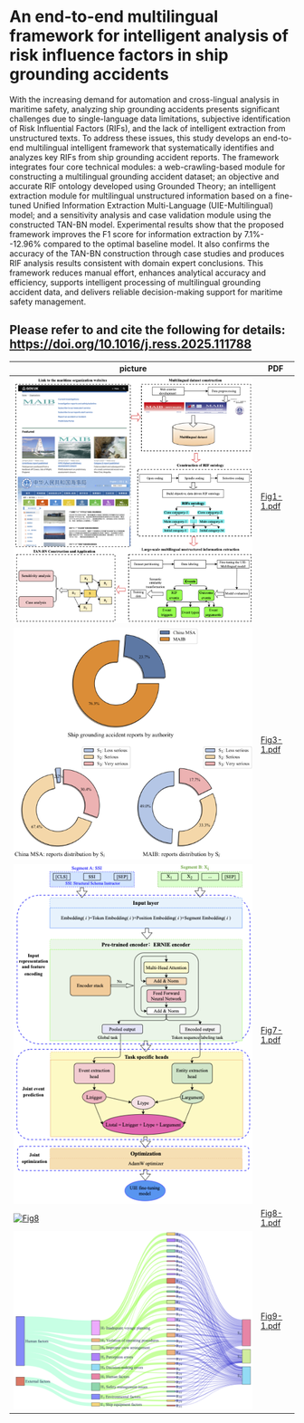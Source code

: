 # An end-to-end multilingual framework for intelligent analysis of risk influence factors in ship grounding accidents
With the increasing demand for automation and cross-lingual analysis in maritime safety, analyzing ship grounding accidents presents significant challenges due to single-language data limitations, subjective identification of Risk Influential Factors (RIFs), and the lack of intelligent extraction from unstructured texts. To address these issues, this study develops an end-to-end multilingual intelligent framework that systematically identifies and analyzes key RIFs from ship grounding accident reports. The framework integrates four core technical modules: a web-crawling-based module for constructing a multilingual grounding accident dataset; an objective and accurate RIF ontology developed using Grounded Theory; an intelligent extraction module for multilingual unstructured information based on a fine-tuned Unified Information Extraction Multi-Language (UIE-Multilingual) model; and a sensitivity analysis and case validation module using the constructed TAN-BN model. Experimental results show that the proposed framework improves the F1 score for information extraction by 7.1\%--12.96\% compared to the optimal baseline model. It also confirms the accuracy of the TAN-BN construction through case studies and produces RIF analysis results consistent with domain expert conclusions. This framework reduces manual effort, enhances analytical accuracy and efficiency, supports intelligent processing of multilingual grounding accident data, and delivers reliable decision-making support for maritime safety management. 

## Please refer to and cite the following for details: https://doi.org/10.1016/j.ress.2025.111788

| picture | PDF |
|-----------|-----------|
| [![Fig1](./Fig1-1.png)](./Fig1-1.pdf) | [Fig1-1.pdf](./Fig1-1.pdf) |
| [![Fig3](./Fig3-1.png)](./Fig3-1.pdf) | [Fig3-1.pdf](./Fig3-1.pdf) |
| [![Fig7](./Fig7-1.png)](./Fig7-1.pdf) | [Fig7-1.pdf](./Fig7-1.pdf) |
| [![Fig8](./Fig8-1.png)](./Fig8-1.pdf) | [Fig8-1.pdf](./Fig8-1.pdf) |
| [![Fig9](./Fig9-1.png)](./Fig9-1.pdf) | [Fig9-1.pdf](./Fig9-1.pdf) |

